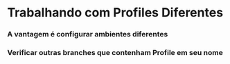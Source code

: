 # Trabalhando com Profiles Diferentes
### A vantagem é configurar ambientes diferentes
### Verificar outras branches que contenham Profile em seu nome
